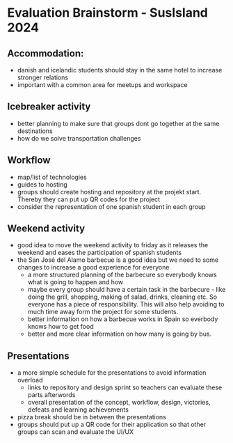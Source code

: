 # Evaluation Brainstorm - SusIsland 2024

## Accommodation:
- danish and icelandic students should stay in the same hotel to increase stronger relations
- important with a common area for meetups and workspace

## Icebreaker activity
- better planning to make sure that groups dont go together at the same destinations
- how do we solve transportation challenges  

## Workflow
- map/list of technologies
- guides to hosting
- groups should create hosting and repository at the projekt start. Thereby they can put up QR codes for the project
- consider the representation of one spanish student in each group

## Weekend activity
- good idea to move the weekend activity to friday as it releases the weekend and eases the participation of spanish students
-  the San José del Alamo barbecue is a good idea but we need to some changes to increase a good experience for everyone
    - a more structured planning of the barbecure so everybody knows what is going to happen and how
    - maybe every group should have a certain task in the barbecure - like doing the grill, shopping, making of salad, drinks, cleaning etc. So everyone has a piece of responsibility. This will also help avoiding to much time away form the project for some students.
    - better information on how a barbecue works in Spain so everbody knows how to get food
    - better and more clear information on how many is going by bus.

## Presentations
- a more simple schedule for the presentations to avoid information overload 
    - links to repository and design sprint so teachers can evaluate these parts afterwords
    - overall presentation of the concept, workflow, design, victories, defeats and learning achievements
- pizza break should be in between the presentations
- groups should put up a QR code for their application so that other groups can scan and evaluate the UI/UX